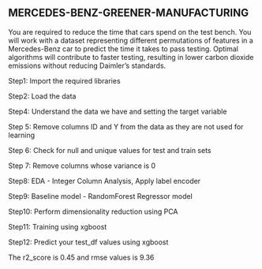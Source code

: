 ## MERCEDES-BENZ-GREENER-MANUFACTURING

You are required to reduce the time that cars spend on the test bench. You will work with a dataset representing different permutations of features in a Mercedes-Benz car to predict the time it takes to pass testing. Optimal algorithms will contribute to faster testing, resulting in lower carbon dioxide emissions without reducing Daimler’s standards.

Step1: Import the required libraries

Step2: Load the data 

Step4: Understand the data we have and setting the target variable

Step 5: Remove columns ID and Y from the data as they are not used for learning

Step 6: Check for null and unique values for test and train sets 

Step 7: Remove columns whose variance is 0

Step8: EDA - Integer Column Analysis, Apply label encoder

Step9: Baseline model -  RandomForest Regressor model

Step10: Perform dimensionality reduction using PCA

Step11: Training using xgboost

Step12: Predict your test_df values using xgboost

The r2_score is 0.45 and rmse values is 9.36
